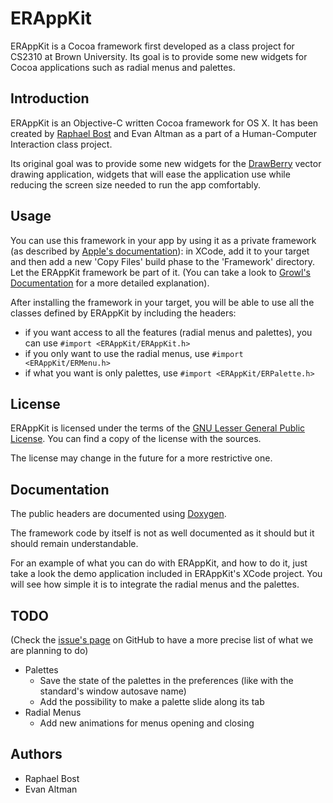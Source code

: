 ERAppKit
========

ERAppKit is a Cocoa framework first developed as a class project for CS2310 at Brown University.
Its goal is to provide some new widgets for Cocoa applications such as radial menus and palettes.

Introduction
------------

ERAppKit is an Objective-C written Cocoa framework for OS X. It has been created by [Raphael Bost](http://cs.brown.edu/~bost) and Evan Altman as a part of a Human-Computer Interaction class project. 

Its original goal was to provide some new widgets for the [DrawBerry][DB] vector drawing application, widgets that will ease the application use while reducing the screen size needed to run the app comfortably.

Usage
-----

You can use this framework in your app by using it as a private framework (as described by [Apple's documentation](https://developer.apple.com/library/mac/#documentation/MacOSX/Conceptual/BPFrameworks/Tasks/CreatingFrameworks.html#//apple_ref/doc/uid/20002258-106880)): in XCode, add it to your target and then add a new 'Copy Files' build phase to the 'Framework' directory. Let the ERAppKit framework be part of it. (You can take a look to [Growl's Documentation](http://growl.info/documentation/developer/implementing-growl.php#including-and-linking) for a more detailed explanation).                     

After installing the framework in your target, you will be able to use all the classes defined by ERAppKit by including the headers:                                            

* if you want access to all the features (radial menus and palettes), you can use
`#import <ERAppKit/ERAppKit.h>`
* if you only want to use the radial menus, use `#import <ERAppKit/ERMenu.h>`
* if what you want is only palettes, use `#import <ERAppKit/ERPalette.h>`
             
License
-------
ERAppKit is licensed under the terms of the [GNU Lesser General Public License](http://www.gnu.org/licenses/lgpl-3.0.en.html). You can find a copy of the license with the sources.

The license may change in the future for a more restrictive one.

Documentation
-------------
The public headers are documented using [Doxygen](http://www.stack.nl/~dimitri/doxygen/).

The framework code by itself is not as well documented as it should but it should remain understandable.

For an example of what you can do with ERAppKit, and how to do it, just take a look the demo application included in ERAppKit's XCode project. You will see how simple it is to integrate the radial menus and the palettes.

TODO
----
(Check the [issue's page](https://github.com/rbost/ERAppKit/issues) on GitHub to have a more precise list of what we are planning to do)

* Palettes
	- Save the state of the palettes in the preferences (like with the standard's window autosave name)
    - Add the possibility to make a palette slide along its tab 
* Radial Menus
	- Add new animations for menus opening and closing
	
	
Authors
-------

* Raphael Bost
* Evan Altman       

[DB]: http://cs.brown.edu/~bost/DrawBerry.html